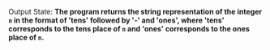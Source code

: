Output State: **The program returns the string representation of the integer `n` in the format of 'tens' followed by '-' and 'ones', where 'tens' corresponds to the tens place of `n` and 'ones' corresponds to the ones place of `n`.**